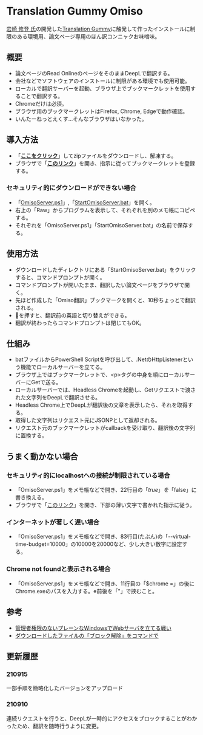 # Translation Gummy Omiso
[岩崎 修登 氏](https://twitter.com/cabernet_rock)の開発した[Translation Gummy](https://github.com/iwasakishuto/Translation-Gummy)に触発して作ったインストールに制限のある環境用、論文ページ専用のほん訳コンニャクお味噌味。

## 概要
* 論文ページのRead OnlineのページをそのままDeepLで翻訳する。
* 会社などでソフトウェアのインストールに制限がある環境でも使用可能。
* ローカルで翻訳サーバーを起動、ブラウザ上でブックマークレットを使用することで翻訳する。
* Chromeだけは必須。
* ブラウザ用のブックマークレットはFirefox, Chrome, Edgeで動作確認。
* いんたーねっとえくす...そんなブラウザはいなかった。

## 導入方法
* 「**[ここをクリック](../../releases/latest/download/TranslationGummyOmiso.zip)**」してzipファイルをダウンロードし、解凍する。  
* ブラウザで「**[このリンク](https://kyu49.github.io/TranslationGummyOmiso/)**」を開き、指示に従ってブックマークレットを登録する。
### セキュリティ的にダウンロードができない場合
* 「[OmisoServer.ps1](./OmisoServer.ps1)」,「[StartOmisoServer.bat](./StartOmisoServer.bat)」を開く。
* 右上の「Raw」からプログラムを表示して、それぞれを別のメモ帳にコピペする。
* それぞれを「OmisoServer.ps1」「StartOmisoServer.bat」の名前で保存する。
## 使用方法
* ダウンロードしたディレクトリにある「StartOmisoServer.bat」をクリックすると、コマンドプロンプトが開く。
* コマンドプロンプトが開いたまま、翻訳したい論文ページをブラウザで開く。
* 先ほど作成した「Omiso翻訳」ブックマークを開くと、10秒ちょっとで翻訳される。
* 🔄を押すと、翻訳前の英語と切り替えができる。
* 翻訳が終わったらコマンドプロンプトは閉じてもOK。
## 仕組み
* batファイルからPowerShell Scriptを呼び出して、.NetのHttpListenerという機能でローカルサーバーを立てる。
* ブラウザ上ではブックマークレットで、\<p\>タグの中身を順にローカルサーバーにGetで送る。
* ローカルサーバーでは、Headless Chromeを起動し、Getリクエストで渡された文字列をDeepLで翻訳させる。
* Headless Chrome上でDeepLが翻訳後の文章を表示したら、それを取得する。
* 取得した文字列はリクエスト元にJSONPとして返却される。
* リクエスト元のブックマークレットがcallbackを受け取り、翻訳後の文字列に置換する。
## うまく動かない場合
### セキュリティ的にlocalhostへの接続が制限されている場合
* 「OmisoServer.ps1」をメモ帳などで開き、22行目の「$true」を「$false」に書き換える。
* ブラウザで「[このリンク](https://kyu49.github.io/TranslationGummyOmiso/)」を開き、下部の薄い文字で書かれた指示に従う。
### インターネットが著しく遅い場合
* 「OmisoServer.ps1」をメモ帳などで開き、83行目(たぶん)の「--virtual-time-budget=10000」の10000を20000など、少し大きい数字に設定する。
### Chrome not foundと表示される場合
* 「OmisoServer.ps1」をメモ帳などで開き、11行目の「$chrome =」の後にChrome.exeのパスを入力する。※前後を「"」で挟むこと。
## 参考
* [管理者権限のないプレーンなWindowsでWebサーバを立てる戦い](https://qiita.com/koyoru1214/items/721e528c86ee2baff871)
* [ダウンロードしたファイルの「ブロック解除」をコマンドで](https://qiita.com/gentaro/items/3beb65a8f2f89089a042)


## 更新履歴
### 210915
一部手順を簡略化したバージョンをアップロード
### 210910
連続リクエストを行うと、DeepLが一時的にアクセスをブロックすることがわかったため、翻訳を随時行うように変更。